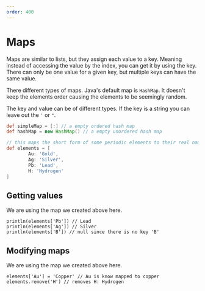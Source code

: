 ```yaml
---
order: 400
---
```


# Maps

Maps are similar to lists, but they assign each value to a key.
Meaning instead of accessing the value by the index, you can get it by using the key.
There can only be one value for a given key, but multiple keys can have the same value.

There different types of maps.
Java's default map is `HashMap`.
It doesn't keep the elements order causing the elements to be seemingly random.

The key and value can be of different types. If the key is a string you can leave out the `'` or `"`.

```groovy
def simpleMap = [:] // a empty ordered hash map
def hashMap = new HashMap() // a empty unordered hash map

// this maps the short form of some periodic elements to their real name
def elements = [
        Au: 'Gold',
        Ag: 'Silver',
        Pb: 'Lead',
        H: 'Hydrogen'
]
```

## Getting values

We are using the map we created above here.

```groovy:no-line-numbers
println(elements['Pb']) // Lead
println(elements['Ag']) // Silver
println(elements['B']) // null since there is no key 'B'
```

## Modifying maps

We are using the map we created above here.

```groovy:no-line-numbers
elements['Au'] = 'Copper' // Au is know mapped to copper
elements.remove('H') // removes H: Hydrogen
```
